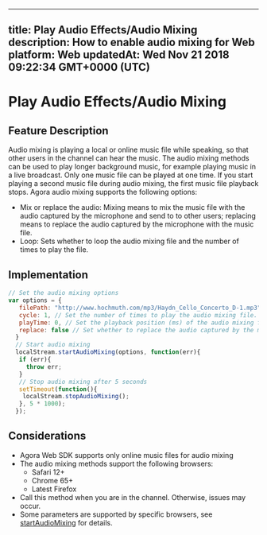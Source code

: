 
---
title: Play Audio Effects/Audio Mixing
description: How to enable audio mixing for Web
platform: Web
updatedAt: Wed Nov 21 2018 09:22:34 GMT+0000 (UTC)
---
# Play Audio Effects/Audio Mixing
## Feature Description

Audio mixing is playing a local or online music file while speaking, so that other users in the channel can hear the music. The audio mixing methods can be used to play longer background music, for example playing music in a live broadcast. Only one music file can be played at one time. If you start playing a second music file during audio mixing, the first music file playback stops.
Agora audio mixing supports the following options:

- Mix or replace the audio: Mixing means to mix the music file with the audio captured by the microphone and send to to other users; replacing means to replace the audio captured by the microphone with the music file.
- Loop: Sets whether to loop the audio mixing file and the number of times to play the file.
## Implementation

```javascript
// Set the audio mixing options
var options = {  
   filePath: "http://www.hochmuth.com/mp3/Haydn_Cello_Concerto_D-1.mp3", // Specify the file path of the audio mixing file.  
   cycle: 1, // Set the number of times to play the audio mixing file. Only supports Chrome 65+.  
   playTime: 0, // Set the playback position (ms) of the audio mixing file. 0 means to play the file from the beginning.   
   replace: false // Set whether to replace the audio captured by the microphone with the audio mixing file. 
  }
  // Start audio mixing
  localStream.startAudioMixing(options, function(err){
   if (err){
     throw err;
   }
   // Stop audio mixing after 5 seconds
   setTimeout(function(){
    localStream.stopAudioMixing();
   }, 5 * 1000);
  });      
```
## Considerations

- Agora Web SDK supports only online music files for audio mixing
- The audio mixing methods support the following browsers:
  - Safari 12+
  - Chrome 65+
  - Latest Firefox
- Call this method when you are in the channel. Otherwise, issues may occur.
- Some parameters are supported by specific browsers, see [startAudioMixing](https://docs.agora.io/en/Voice/API%20Reference/web/interfaces/agorartc.stream.html#startaudiomixing) for details.
